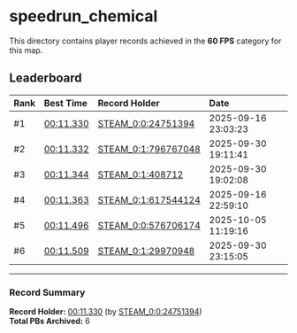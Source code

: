# speedrun_chemical

This directory contains player records achieved in the **60 FPS** category for this map.

## Leaderboard

| Rank | Best Time | Record Holder | Date                |
| :--- | :-------- | :------------ | :------------------ |
| #1   | [00:11.330](./00011330_STEAM_0_0_24751394_20250916-230323.zip) | [STEAM_0:0:24751394](https://speedrun16.com/profile/STEAM_0:0:24751394)   | 2025-09-16 23:03:23 |
| #2   | [00:11.332](./00011332_STEAM_0_1_796767048_20250930-191141.zip) | [STEAM_0:1:796767048](https://speedrun16.com/profile/STEAM_0:1:796767048)   | 2025-09-30 19:11:41 |
| #3   | [00:11.344](./00011344_STEAM_0_1_408712_20250930-190208.zip) | [STEAM_0:1:408712](https://speedrun16.com/profile/STEAM_0:1:408712)   | 2025-09-30 19:02:08 |
| #4   | [00:11.363](./00011363_STEAM_0_1_617544124_20250916-225910.zip) | [STEAM_0:1:617544124](https://speedrun16.com/profile/STEAM_0:1:617544124)   | 2025-09-16 22:59:10 |
| #5   | [00:11.496](./00011496_STEAM_0_0_576706174_20251005-111916.zip) | [STEAM_0:0:576706174](https://speedrun16.com/profile/STEAM_0:0:576706174)   | 2025-10-05 11:19:16 |
| #6   | [00:11.509](./00011509_STEAM_0_1_29970948_20250930-231505.zip) | [STEAM_0:1:29970948](https://speedrun16.com/profile/STEAM_0:1:29970948)   | 2025-09-30 23:15:05 |

---

### Record Summary
**Record Holder:** [00:11.330](./00011330_STEAM_0_0_24751394_20250916-230323.zip) (by [STEAM_0:0:24751394](https://speedrun16.com/profile/STEAM_0:0:24751394))  
**Total PBs Archived:** 6
